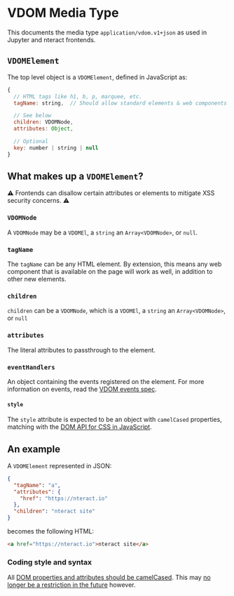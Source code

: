 # VDOM Media Type

This documents the media type `application/vdom.v1+json` as used in Jupyter and
nteract frontends.

## `VDOMElement`

The top level object is a `VDOMElement`, defined in JavaScript as:

```js
{
  // HTML tags like h1, b, p, marquee, etc.
  tagName: string,  // Should allow standard elements & web components

  // See below
  children: VDOMNode,
  attributes: Object,

  // Optional
  key: number | string | null
}
```

## What makes up a `VDOMElement`?

⚠️ Frontends can disallow certain attributes or elements to mitigate XSS security concerns. ⚠️

### `VDOMNode`

A `VDOMNode` may be a `VDOMEl`, a `string` an `Array<VDOMNode>`, or `null`.

### `tagName`

The `tagName` can be any HTML element. By extension, this means any web
component that is available on the page will work as well, in addition
to other new elements.

### `children`

`children` can be a `VDOMNode`, which is a `VDOMEl`, a `string` an
`Array<VDOMNode>`, or `null`

### `attributes`

The literal attributes to passthrough to the element.

### `eventHandlers`

An object containing the events registered on the element. For more information on events, read the [VDOM events spec](./event-spec.md).

#### `style`

The `style` attribute is expected to be an object with `camelCased` properties, matching with the
[DOM API for CSS in JavaScript](https://developer.mozilla.org/en-US/docs/Learn/JavaScript/Client-side_web_APIs/Manipulating_documents#Manipulating_styles).


## An example

A `VDOMElement` represented in JSON:

```json
{
  "tagName": "a",
  "attributes": {
    "href": "https://nteract.io"
  },
  "children": "nteract site"
}
```

becomes the following HTML:

```html
<a href="https://nteract.io">nteract site</a>
```


### Coding style and syntax

All [DOM properties and attributes should be camelCased](https://facebook.github.io/react/docs/dom-elements.html#all-supported-html-attributes).
This may [no longer be a restriction in the future](https://facebook.github.io/react/blog/2017/09/08/dom-attributes-in-react-16.html) however.

